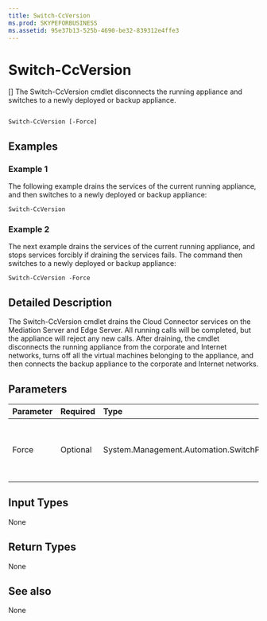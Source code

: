 ```yaml
---
title: Switch-CcVersion
ms.prod: SKYPEFORBUSINESS
ms.assetid: 95e37b13-525b-4690-be32-839312e4ffe3
---
```



# Switch-CcVersion
[]
The Switch-CcVersion cmdlet disconnects the running appliance and switches to a newly deployed or backup appliance. 
  
    
    


```

Switch-CcVersion [-Force]
```


## Examples
<a name="Examples"> </a>


### Example 1

The following example drains the services of the current running appliance, and then switches to a newly deployed or backup appliance:
  
    
    

```
Switch-CcVersion
```


### Example 2

The next example drains the services of the current running appliance, and stops services forcibly if draining the services fails. The command then switches to a newly deployed or backup appliance:
  
    
    

```
Switch-CcVersion -Force
```


## Detailed Description
<a name="DetailedDescription"> </a>

The Switch-CcVersion cmdlet drains the Cloud Connector services on the Mediation Server and Edge Server. All running calls will be completed, but the appliance will reject any new calls. After draining, the cmdlet disconnects the running appliance from the corporate and Internet networks, turns off all the virtual machines belonging to the appliance, and then connects the backup appliance to the corporate and Internet networks.
  
    
    

## Parameters
<a name="DetailedDescription"> </a>



|**Parameter**|**Required**|**Type**|**Description**|
|:-----|:-----|:-----|:-----|
| Force <br/> | Optional <br/> |System.Management.Automation.SwitchParameter  <br/> | Stops services forcibly if draining the services fails. <br/> |
   

## Input Types
<a name="InputTypes"> </a>

None
  
    
    

## Return Types
<a name="ReturnTypes"> </a>

None
  
    
    

## See also
<a name="ReturnTypes"> </a>

None
  
    
    

